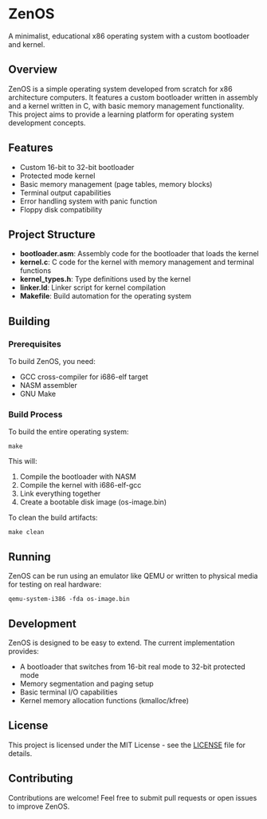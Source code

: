 # ZenOS

A minimalist, educational x86 operating system with a custom bootloader and kernel.

## Overview

ZenOS is a simple operating system developed from scratch for x86 architecture computers. It features a custom bootloader written in assembly and a kernel written in C, with basic memory management functionality. This project aims to provide a learning platform for operating system development concepts.

## Features

- Custom 16-bit to 32-bit bootloader
- Protected mode kernel
- Basic memory management (page tables, memory blocks)
- Terminal output capabilities
- Error handling system with panic function
- Floppy disk compatibility

## Project Structure

- **bootloader.asm**: Assembly code for the bootloader that loads the kernel
- **kernel.c**: C code for the kernel with memory management and terminal functions
- **kernel_types.h**: Type definitions used by the kernel
- **linker.ld**: Linker script for kernel compilation
- **Makefile**: Build automation for the operating system

## Building

### Prerequisites

To build ZenOS, you need:

- GCC cross-compiler for i686-elf target
- NASM assembler
- GNU Make

### Build Process

To build the entire operating system:

```
make
```

This will:

1. Compile the bootloader with NASM
2. Compile the kernel with i686-elf-gcc
3. Link everything together
4. Create a bootable disk image (os-image.bin)

To clean the build artifacts:

```
make clean
```

## Running

ZenOS can be run using an emulator like QEMU or written to physical media for testing on real hardware:

```
qemu-system-i386 -fda os-image.bin
```

## Development

ZenOS is designed to be easy to extend. The current implementation provides:

- A bootloader that switches from 16-bit real mode to 32-bit protected mode
- Memory segmentation and paging setup
- Basic terminal I/O capabilities
- Kernel memory allocation functions (kmalloc/kfree)

## License

This project is licensed under the MIT License - see the [LICENSE](LICENSE) file for details.

## Contributing

Contributions are welcome! Feel free to submit pull requests or open issues to improve ZenOS.
